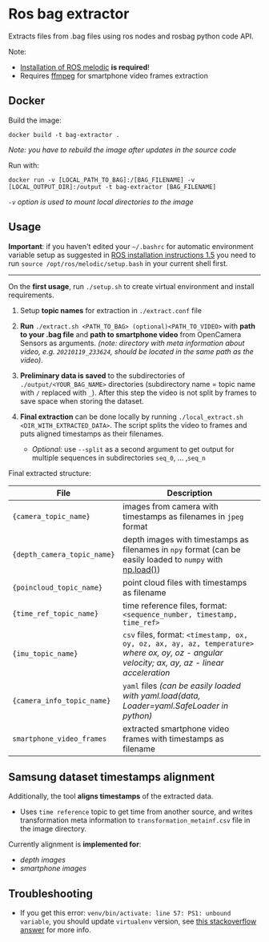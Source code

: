 # Ros bag extractor

Extracts files from .bag files using ros nodes and rosbag python code API. 

Note: 
- [Installation of ROS melodic](http://wiki.ros.org/melodic/Installation) **is required**!
- Requires [ffmpeg](https://ffmpeg.org/) for smartphone video frames extraction

## Docker

Build the image:
```console
docker build -t bag-extractor .
```
*Note: you have to rebuild the image after updates in the source code*

Run with:
```console
docker run -v [LOCAL_PATH_TO_BAG]:/[BAG_FILENAME] -v [LOCAL_OUTPUT_DIR]:/output -t bag-extractor [BAG_FILENAME]
```
*```-v``` option is used to mount local directories to the image*

## Usage

**Important**: if you haven't edited your ```~/.bashrc``` for automatic environment 
variable setup as suggested in [ROS installation instructions 1.5](http://wiki.ros.org/melodic/Installation)
you need to run ```source /opt/ros/melodic/setup.bash``` in your current shell first.

------

On the **first usage**, run ```./setup.sh``` to create virtual environment and install requirements.

1. Setup **topic names** for extraction in ```./extract.conf``` file
2. **Run** ```./extract.sh <PATH_TO_BAG> (optional)<PATH_TO_VIDEO>``` with **path to your .bag file** 
    and **path to smartphone video** from OpenCamera Sensors as arguments. *(note: directory with meta information about video, e.g. ```20210119_233624```, should be located in the same path as the video)*.
     
3. **Preliminary data is saved** to the subdirectories of ```./output/<YOUR_BAG_NAME>``` directories (subdirectory name = topic name with ```/``` replaced with ```_```). After this step the video is not split by frames to save space when storing the dataset.

4. **Final extraction** can be done locally by running ```./local_extract.sh <DIR_WITH_EXTRACTED_DATA>```. The script splits the video to frames and puts aligned timestamps as their filenames.
      - *Optional:* use ```--split``` as a second argument to get output for multiple sequences in subdirectories ```seq_0```, ... ,```seq_n``` 

Final extracted structure:

| File                            | Description |
|---------------------------------|-------------|
| ```{camera_topic_name}```       | images from camera with timestamps as filenames in ```jpeg``` format |
| ```{depth_camera_topic_name}``` | depth images with timestamps as filenames in ```npy``` format (can be easily loaded to ```numpy```  with [np.load()](https://numpy.org/doc/stable/reference/generated/numpy.load.html)) |   
| ```{poincloud_topic_name}```    | point cloud files with timestamps as filename |
| ```{time_ref_topic_name}```     | time reference files, format: ```<sequence_number, timestamp, time_ref>``` |
| ```{imu_topic_name}```          | ```csv``` files, format: ```<timestamp, ox, oy, oz, ax, ay, az, temperature>``` *where ox, oy, oz - angular velocity; ax, ay, az - linear acceleration* |
| ```{camera_info_topic_name}```  | ```yaml``` files *(can be easily loaded with yaml.load(data, Loader=yaml.SafeLoader in python)* |
| ```smartphone_video_frames```   | extracted smartphone video frames with timestamps as filename |

## Samsung dataset timestamps alignment

Additionally, the tool **aligns timestamps** of the extracted data.
- Uses ```time reference``` topic to get time from another source, 
and writes transformation meta information to ```transformation_metainf.csv``` file in the image directory.

Currently alignment is **implemented for**:
- *depth images*
- *smartphone images*

## Troubleshooting

- If you get this error:
```venv/bin/activate: line 57: PS1: unbound variable```, you should update ```virtualenv``` version, see [this stackoverflow answer](https://stackoverflow.com/a/48327176) for more info.
